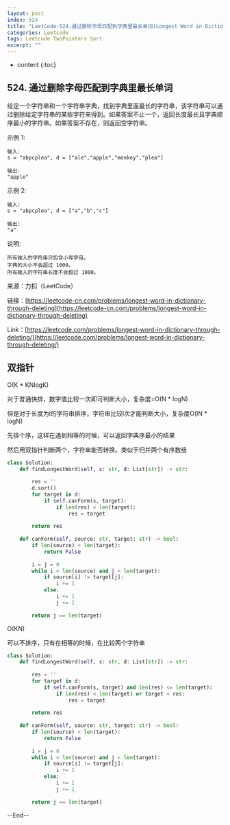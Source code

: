 ```yaml
---
layout: post
index: 524
title: "LeetCode-524.通过删除字母匹配到字典里最长单词(Longest Word in Dictionary through Deleting)"
categories: Leetcode
tags: Leetcode TwoPointers Sort
excerpt: ""
---
```


* content
{:toc}

## 524. 通过删除字母匹配到字典里最长单词

给定一个字符串和一个字符串字典，找到字典里面最长的字符串，该字符串可以通过删除给定字符串的某些字符来得到。如果答案不止一个，返回长度最长且字典顺序最小的字符串。如果答案不存在，则返回空字符串。

示例 1:

```
输入:
s = "abpcplea", d = ["ale","apple","monkey","plea"]

输出: 
"apple"
```

示例 2:

```
输入:
s = "abpcplea", d = ["a","b","c"]

输出: 
"a"
```

说明:

```
所有输入的字符串只包含小写字母。
字典的大小不会超过 1000。
所有输入的字符串长度不会超过 1000。
```

来源：力扣（LeetCode）

链接：[https://leetcode-cn.com/problems/longest-word-in-dictionary-through-deleting](https://leetcode-cn.com/problems/longest-word-in-dictionary-through-deleting)

Link：[https://leetcode.com/problems/longest-word-in-dictionary-through-deleting/](https://leetcode.com/problems/longest-word-in-dictionary-through-deleting/)

## 双指针

O(K * KNlogK)

对于普通快排，数字值比较一次即可判断大小，复杂度=O(N * logN)

但是对于长度为l的字符串排序，字符串比较l次才能判断大小，复杂度O(lN * logN)

先排个序，这样在遇到相等的时候，可以返回字典序最小的结果

然后用双指针判断两个，字符串能否转换。类似于归并两个有序数组

```python
class Solution:
    def findLongestWord(self, s: str, d: List[str]) -> str:
        
        res = ''
        d.sort()
        for target in d:
            if self.canForm(s, target):
                if len(res) < len(target):
                    res = target
                    
        return res
        
    def canForm(self, source: str, target: str) -> bool:
        if len(source) < len(target):
            return False
        
        i = j = 0
        while i < len(source) and j < len(target):
            if source[i] != target[j]:
                i += 1
            else:
                i += 1
                j += 1
        
        return j == len(target)
```

O(KN)

可以不排序，只有在相等的时候，在比较两个字符串

```python
class Solution:
    def findLongestWord(self, s: str, d: List[str]) -> str:
        
        res = ''
        for target in d:
            if self.canForm(s, target) and len(res) <= len(target):
                if len(res) < len(target) or target < res:
                    res = target
                    
        return res
    
    def canForm(self, source: str, target: str) -> bool:
        if len(source) < len(target):
            return False
        
        i = j = 0
        while i < len(source) and j < len(target):
            if source[i] != target[j]:
                i += 1
            else:
                i += 1
                j += 1
        
        return j == len(target)
```

--End--


